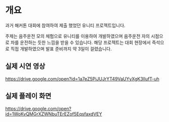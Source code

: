 # 개요

과거 해커톤 대회에 참여하여 제출 했었던 유니티 프로젝트입니다.

주제는 음주운전 모의 체험으로 유니티를 이용하여 개발하였으며 음주운전 자의 시점으로 차를 운전하는 듯한 느낌을 받을 수 있습니다.
해당 프로젝트는 대회 현장에서 즉석으로 직접 개발하였으며 발표 준비까지 약 3일이 걸렸습니다.

## 실제 시연 영상
https://drive.google.com/open?id=1a7eZ5PiJUJrYT49VaUYyXgK3llufT-uh

## 실제 플레이 화면
https://drive.google.com/open?id=1WoKvQMGrXZWNbuTErEZof5EqsfaxdVEY
